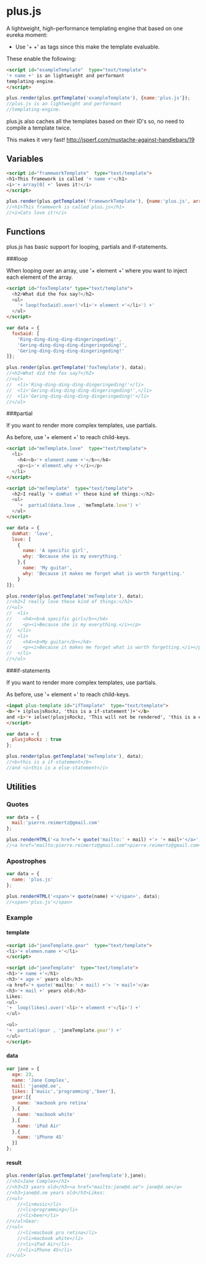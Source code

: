 plus.js
=======


A lightweight, high-performance templating engine that based on one eureka moment:

* Use '+ +' as tags since this make the template evaluable.

These enable the following:
```html
<script id="exampleTemplate"  type="text/template">
'+ name +' is an lightweight and performant
templating-engine.
</script>
```

```javascript
plus.render(plus.getTemplate('exampleTemplate'), {name:'plus.js'});
//plus.js is an lightweight and performant
//templating-engine.
```

plus.js also caches all the templates based on their ID's so, no need to compile a template twice.

This makes it very fast! http://jsperf.com/mustache-against-handlebars/19

## Variables

```html
<script id="frameworkTemplate"  type="text/template">
<h1>This framework is called '+ name +'</h1>
<i>'+ array[0] +' loves it!</i>
</script>
```
```javascript
plus.render(plus.getTemplate('frameworkTemplate'), {name:'plus.js', array:['Cats','red', 5]);
//<h1>This framework is called plus.js</h1>
//<i>Cats love it!</i>
```

## Functions
plus.js has basic support for looping, partials and if-statements.

###loop

When looping over an array, use '+ element +' where you want to
inject each element of the array.

```html
<script id="foxTemplate" type="text/template">
  <h2>What did the fox say?</h2>
  <ul>
    '+ loop(foxSaid).over('<li>'+ element +'</li>') +'
  </ul>
</script>
```

```javascript
var data = {
  foxSaid: [
    'Ring-ding-ding-ding-dingeringeding!',
    'Gering-ding-ding-ding-dingeringeding!',
    'Gering-ding-ding-ding-dingeringeding!'
]};

plus.render(plus.getTemplate('foxTemplate'), data);
//<h2>What did the fox say?</h2>
//<ul>
//  <li>'Ring-ding-ding-ding-dingeringeding!'</li>
//  <li>'Gering-ding-ding-ding-dingeringeding!',</li>
//  <li>'Gering-ding-ding-ding-dingeringeding!'</li>
//</ul>
```

###partial

If you want to render more complex templates, use partials.

As before, use '+ element +' to reach child-keys.

```html
<script id="meTemplate.love"  type="text/template">
  <li>
    <h4><b>'+ element.name +'</b></h4>
    <p><i>'+ element.why +'</i></p>
  </li>
</script>

<script id="meTemplate"  type="text/template">
  <h2>I really '+ doWhat +' these kind of things:</h2>
  <ul>
    '+  partial(data.love , 'meTemplate.love') +' 
  </ul>
</script>
```

```javascript
var data = {
  doWhat: 'love',
  love: [
    {
      name: 'A specific girl',
      why: 'Because she is my everything.'
    },{
      name: 'My guitar',
      why: 'Because it makes me forget what is worth forgetting.'
    }
]};

plus.render(plus.getTemplate('meTemplate'), data);
//<h2>I really love these kind of things:</h2>
//<ul>
//  <li>
//    <h4><b>A specific girl</b></h4>
//    <p><i>Because she is my everything.</i></p>
//  </li>
//  <li>
//    <h4><b>My guitar</b></h4>
//    <p><i>Because it makes me forget what is worth forgetting.</i></p>
//  </li>
//</ul>
```

###if-statements

If you want to render more complex templates, use partials.

As before, use '+ element +' to reach child-keys.

```html
<input plus-template id="ifTemplate"  type="text/template">
<b>'+ i(plusjsRockz, 'this is a if-statement')+'</b>
and <i>'+ ielse(!plusjsRockz, 'This will not be rendered', 'this is a else-statement') +'</i>
</script>
```

```javascript
var data = {
  plusjsRockz : true
};

plus.render(plus.getTemplate('meTemplate'), data);
//<b>this is a if-statement</b>
//and <i>this is a else-statement</i>
```

## Utilities

### Quotes
```javascript
var data = {
  mail:'pierre.reimertz@gmail.com'
};

plus.renderHTML('<a href='+ quote('mailto:' + mail) +'> '+ mail+'</a>', data);
//<a href="mailto:pierre.reimertz@gmail.com">pierre.reimertz@gmail.com</a>
```

### Apostrophes
```javascript
var data = {
  name: 'plus.js'
};

plus.renderHTML('<span>'+ quote(name) +'</span>', data);
//<span>'plus.js'</span>
```

### Example
#### template
```html
<script id="janeTemplate.gear"  type="text/template">
<li>'+ elemen.name +'</li>
</script>

<script id="janeTemplate"  type="text/template">
<h1>'+ name +'</h1>
<h3>'+ age +' years old</h3>
<a href='+ quote('mailto:' + mail) +'> '+ mail+'</a>
<h3>'+ mail +' years old</h3>
Likes:
<ul>
'+  loop(likes).over('<li>'+ element +'</li>') +'  
</ul>

<ul>
'+  partial(gear , 'janeTemplate.gear') +' 
</ul>
</script>
```
#### data
```javascript
var jane = {
  age: 23,
  name: 'Jane Complex',
  mail: 'jane@d.oe',
  likes: ['music','programming','beer'],
  gear:[{
    name: 'macbook pro retina'
  },{
    name: 'macbook white'
  },{
    name: 'iPad Air'
  },{
    name: 'iPhone 4S'
  }]
};
```
#### result
```javascript
plus.render(plus.getTemplate('janeTemplate'),jane);
//<h1>Jane Complex</h1>
//<h3>23 years old</h3><a href="mailto:jane@d.oe"> jane@d.oe</a>
//<h3>jane@d.oe years old</h3>Likes:
//<ul>
    //<li>music</li>
    //<li>programming</li>
    //<li>beer</li>
//</ul>Gear:
//<ul>
    //<li>macbook pro retina</li>
    //<li>macbook white</li>
    //<li>iPad Air</li>
    //<li>iPhone 4S</li>
//</ul>
```
